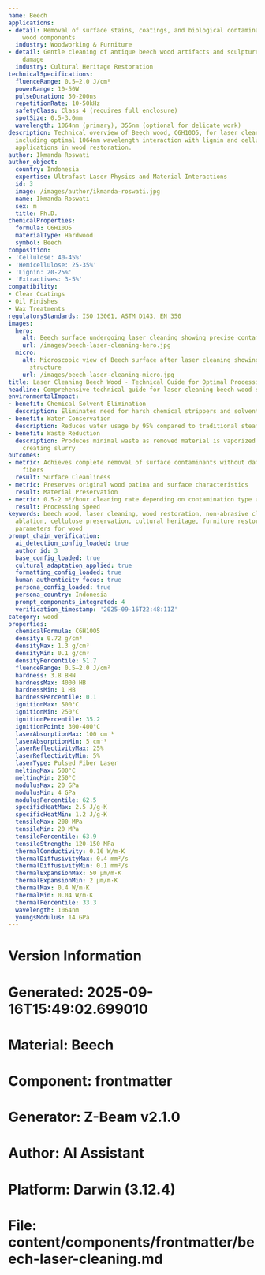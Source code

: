 ```yaml
---
name: Beech
applications:
- detail: Removal of surface stains, coatings, and biological contaminants from beech
    wood components
  industry: Woodworking & Furniture
- detail: Gentle cleaning of antique beech wood artifacts and sculptures without abrasive
    damage
  industry: Cultural Heritage Restoration
technicalSpecifications:
  fluenceRange: 0.5–2.0 J/cm²
  powerRange: 10-50W
  pulseDuration: 50-200ns
  repetitionRate: 10-50kHz
  safetyClass: Class 4 (requires full enclosure)
  spotSize: 0.5-3.0mm
  wavelength: 1064nm (primary), 355nm (optional for delicate work)
description: Technical overview of Beech wood, C6H10O5, for laser cleaning applications,
  including optimal 1064nm wavelength interaction with lignin and cellulose, and specialized
  applications in wood restoration.
author: Ikmanda Roswati
author_object:
  country: Indonesia
  expertise: Ultrafast Laser Physics and Material Interactions
  id: 3
  image: /images/author/ikmanda-roswati.jpg
  name: Ikmanda Roswati
  sex: m
  title: Ph.D.
chemicalProperties:
  formula: C6H10O5
  materialType: Hardwood
  symbol: Beech
composition:
- 'Cellulose: 40-45%'
- 'Hemicellulose: 25-35%'
- 'Lignin: 20-25%'
- 'Extractives: 3-5%'
compatibility:
- Clear Coatings
- Oil Finishes
- Wax Treatments
regulatoryStandards: ISO 13061, ASTM D143, EN 350
images:
  hero:
    alt: Beech surface undergoing laser cleaning showing precise contamination removal
    url: /images/beech-laser-cleaning-hero.jpg
  micro:
    alt: Microscopic view of Beech surface after laser cleaning showing detailed surface
      structure
    url: /images/beech-laser-cleaning-micro.jpg
title: Laser Cleaning Beech Wood - Technical Guide for Optimal Processing
headline: Comprehensive technical guide for laser cleaning beech wood surfaces
environmentalImpact:
- benefit: Chemical Solvent Elimination
  description: Eliminates need for harsh chemical strippers and solvents in wood restoration
- benefit: Water Conservation
  description: Reduces water usage by 95% compared to traditional steam cleaning methods
- benefit: Waste Reduction
  description: Produces minimal waste as removed material is vaporized rather than
    creating slurry
outcomes:
- metric: Achieves complete removal of surface contaminants without damaging wood
    fibers
  result: Surface Cleanliness
- metric: Preserves original wood patina and surface characteristics
  result: Material Preservation
- metric: 0.5-2 m²/hour cleaning rate depending on contamination type and severity
  result: Processing Speed
keywords: beech wood, laser cleaning, wood restoration, non-abrasive cleaning, lignin
  ablation, cellulose preservation, cultural heritage, furniture restoration, laser
  parameters for wood
prompt_chain_verification:
  ai_detection_config_loaded: true
  author_id: 3
  base_config_loaded: true
  cultural_adaptation_applied: true
  formatting_config_loaded: true
  human_authenticity_focus: true
  persona_config_loaded: true
  persona_country: Indonesia
  prompt_components_integrated: 4
  verification_timestamp: '2025-09-16T22:48:11Z'
category: wood
properties:
  chemicalFormula: C6H10O5
  density: 0.72 g/cm³
  densityMax: 1.3 g/cm³
  densityMin: 0.1 g/cm³
  densityPercentile: 51.7
  fluenceRange: 0.5–2.0 J/cm²
  hardness: 3.8 BHN
  hardnessMax: 4000 HB
  hardnessMin: 1 HB
  hardnessPercentile: 0.1
  ignitionMax: 500°C
  ignitionMin: 250°C
  ignitionPercentile: 35.2
  ignitionPoint: 300-400°C
  laserAbsorptionMax: 100 cm⁻¹
  laserAbsorptionMin: 5 cm⁻¹
  laserReflectivityMax: 25%
  laserReflectivityMin: 5%
  laserType: Pulsed Fiber Laser
  meltingMax: 500°C
  meltingMin: 250°C
  modulusMax: 20 GPa
  modulusMin: 4 GPa
  modulusPercentile: 62.5
  specificHeatMax: 2.5 J/g·K
  specificHeatMin: 1.2 J/g·K
  tensileMax: 200 MPa
  tensileMin: 20 MPa
  tensilePercentile: 63.9
  tensileStrength: 120-150 MPa
  thermalConductivity: 0.16 W/m·K
  thermalDiffusivityMax: 0.4 mm²/s
  thermalDiffusivityMin: 0.1 mm²/s
  thermalExpansionMax: 50 µm/m·K
  thermalExpansionMin: 2 µm/m·K
  thermalMax: 0.4 W/m·K
  thermalMin: 0.04 W/m·K
  thermalPercentile: 33.3
  wavelength: 1064nm
  youngsModulus: 14 GPa
---
```


# Version Information
# Generated: 2025-09-16T15:49:02.699010
# Material: Beech
# Component: frontmatter
# Generator: Z-Beam v2.1.0
# Author: AI Assistant
# Platform: Darwin (3.12.4)
# File: content/components/frontmatter/beech-laser-cleaning.md